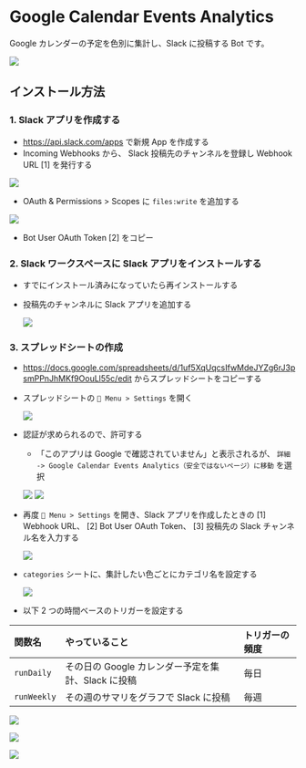 # Google Calendar Events Analytics

Google カレンダーの予定を色別に集計し、Slack に投稿する Bot です。

![](images/overview.png)

## インストール方法

### 1. Slack アプリを作成する

- https://api.slack.com/apps で新規 App を作成する
- Incoming Webhooks から、 Slack 投稿先のチャンネルを登録し Webhook URL [1] を発行する

![](images/slack-settings-webhook.png)

- OAuth & Permissions > Scopes に `files:write` を追加する

![](images/slack-settings-scope.png)

- Bot User OAuth Token [2] をコピー

### 2. Slack ワークスペースに Slack アプリをインストールする

- すでにインストール済みになっていたら再インストールする
- 投稿先のチャンネルに Slack アプリを追加する

  ![](images/slack-add-app.png)

### 3. スプレッドシートの作成

- https://docs.google.com/spreadsheets/d/1uf5XqUqcsIfwMdeJYZg6rJ3psmPPnJhMKf9OouLl55c/edit からスプレッドシートをコピーする
- スプレッドシートの `📆 Menu > Settings` を開く

  ![](images/spreadsheet-menu.png)

- 認証が求められるので、許可する

  - 「このアプリは Google で確認されていません」と表示されるが、 `詳細 -> Google Calendar Events Analytics（安全ではないページ）に移動` を選択

  ![](images/google-grant-auth-1.png)
  ![](images/google-grant-auth-2.png)

- 再度 `📆 Menu > Settings` を開き、Slack アプリを作成したときの [1] Webhook URL、 [2] Bot User OAuth Token、 [3] 投稿先の Slack チャンネル名を入力する

  ![](images/settings.png)

- `categories` シートに、集計したい色ごとにカテゴリ名を設定する

  ![](images/categories.png)

- 以下 2 つの時間ベースのトリガーを設定する

| 関数名      | やっていること                                     | トリガーの頻度 |
| :---------- | :------------------------------------------------- | :------------- |
| `runDaily`  | その日の Google カレンダー予定を集計、Slack に投稿 | 毎日           |
| `runWeekly` | その週のサマリをグラフで Slack に投稿              | 毎週           |

![](images/spreadsheet-open-script.png)

![](images/trigger-runDaily.png)

![](images/trigger-runWeekly.png)
